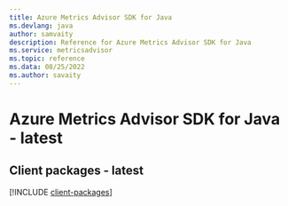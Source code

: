 ```yaml
---
title: Azure Metrics Advisor SDK for Java
ms.devlang: java
author: samvaity
description: Reference for Azure Metrics Advisor SDK for Java
ms.service: metricsadvisor
ms.topic: reference
ms.data: 08/25/2022
ms.author: savaity
---
```

# Azure Metrics Advisor SDK for Java - latest

## Client packages - latest
[!INCLUDE [client-packages](metrics-advisor-client-index.md)]